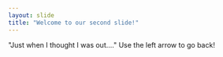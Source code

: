 ```yaml
---
layout: slide
title: "Welcome to our second slide!"
---
```

"Just when I thought I was out...."
Use the left arrow to go back!
